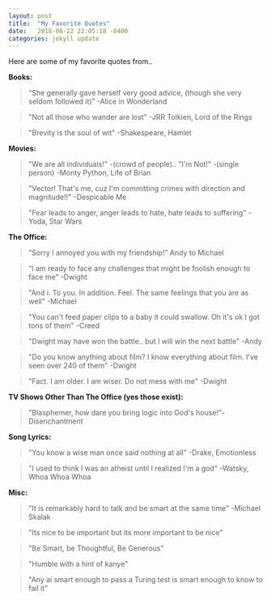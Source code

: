 ```yaml
---
layout: post
title:  "My Favorite Quotes"
date:   2018-08-22 22:05:18 -0400
categories: jekyll update
---
```

Here are some of my favorite quotes from..

**Books:**
> “She generally gave herself very good advice, (though she very seldom followed it)” -Alice in Wonderland

> "Not all those who wander are lost" -JRR Tolkien, Lord of the Rings

> "Brevity is the soul of wit" -Shakespeare, Hamlet

**Movies:**
> "We are all individuals!" -(crowd of people).. "I'm Not!" -(single person) -Monty Python, Life of Brian

> "Vector! That's me, cuz I'm committing crimes with direction and magnitude!!" -Despicable Me

> "Fear leads to anger, anger leads to hate, hate leads to suffering" -Yoda, Star Wars

**The Office:**
> “Sorry I annoyed you with my friendship!” Andy to Michael

> “I am ready to face any challenges that might be foolish enough to face me” -Dwight

> "And i. To you. In addition. Feel. The same feelings that you are as well" -Michael

> "You can't feed paper clips to a baby it could swallow. Oh it's ok I got tons of them" -Creed

> "Dwight may have won the battle.. but I will win the next battle" -Andy

> "Do you know anything about film? I know everything about film. I've seen over 240 of them" -Dwight

> "Fact. I am older. I am wiser. Do not mess with me" -Dwight

**TV Shows Other Than The Office (yes those exist):**
> "Blasphemer, how dare you bring logic into God's house!"-Disenchantment


**Song Lyrics:**
> "You know a wise man once said nothing at all" -Drake, Emotionless

> "I used to think I was an atheist until I realized I'm a god" -Watsky, Whoa Whoa Whoa


**Misc:**
> "It is remarkably hard to talk and be smart at the same time" -Michael Skalak

> "Its nice to be important but its more important to be nice"

> "Be Smart, be Thoughtful, Be Generous"

> "Humble with a hint of kanye"

> "Any ai smart enough to pass a Turing test is smart enough to know to fail it"
